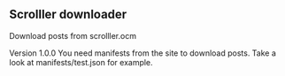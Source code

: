 ## Scrolller downloader

Download posts from scrolller.ocm

Version 1.0.0
You need manifests from the site to download posts. Take a look at manifests/test.json for example.
